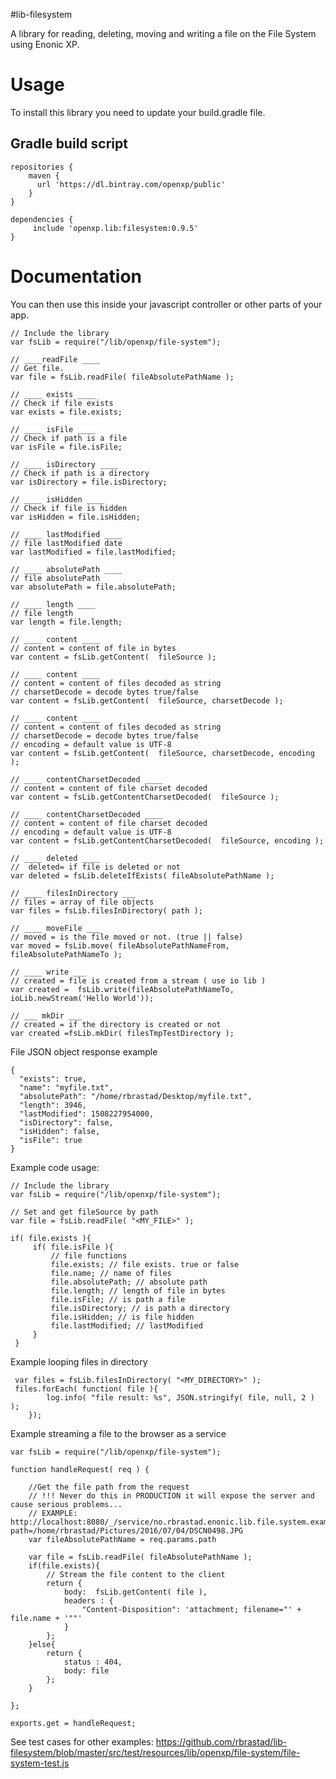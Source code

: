 #lib-filesystem

A library for reading, deleting, moving and writing a file on the File
System using Enonic XP.

Usage
=====

To install this library you need to update your build.gradle file.

Gradle build script
-------------------

    repositories {
        maven {
          url 'https://dl.bintray.com/openxp/public'
        }
    }

    dependencies {
         include 'openxp.lib:filesystem:0.9.5'
    }

Documentation
=============

You can then use this inside your javascript controller or other parts
of your app.

    // Include the library
    var fsLib = require("/lib/openxp/file-system");

    // ____readFile ____
    // Get file.
    var file = fsLib.readFile( fileAbsolutePathName );

    // ____ exists ____
    // Check if file exists
    var exists = file.exists;

    // ____ isFile ____
    // Check if path is a file
    var isFile = file.isFile;

    // ____ isDirectory ____
    // Check if path is a directory
    var isDirectory = file.isDirectory;

    // ____ isHidden ____
    // Check if file is hidden
    var isHidden = file.isHidden;

    // ____ lastModified ____
    // file lastModified date
    var lastModified = file.lastModified;

    // ____ absolutePath ____
    // file absolutePath
    var absolutePath = file.absolutePath;

    // ____ length ____
    // file length
    var length = file.length;

    // ____ content ____
    // content = content of file in bytes
    var content = fsLib.getContent(  fileSource );

    // ____ content ____
    // content = content of files decoded as string
    // charsetDecode = decode bytes true/false
    var content = fsLib.getContent(  fileSource, charsetDecode );

    // ____ content ____
    // content = content of files decoded as string
    // charsetDecode = decode bytes true/false
    // encoding = default value is UTF-8
    var content = fsLib.getContent(  fileSource, charsetDecode, encoding );

    // ____ contentCharsetDecoded ____
    // content = content of file charset decoded
    var content = fsLib.getContentCharsetDecoded(  fileSource );

    // ____ contentCharsetDecoded ____
    // content = content of file charset decoded
    // encoding = default value is UTF-8
    var content = fsLib.getContentCharsetDecoded(  fileSource, encoding );

    // ____ deleted ____
    //  deleted= if file is deleted or not
    var deleted = fsLib.deleteIfExists( fileAbsolutePathName );

    // ____ filesInDirectory ___
    // files = array of file objects
    var files = fsLib.filesInDirectory( path );

    // ____ moveFile ___
    // moved = is the file moved or not. (true || false)
    var moved = fsLib.move( fileAbsolutePathNameFrom, fileAbsolutePathNameTo );

    // ____ write ___
    // created = file is created from a stream ( use io lib )
    var created =  fsLib.write(fileAbsolutePathNameTo, ioLib.newStream('Hello World'));

    // ___ mkDir ___
    // created = if the directory is created or not
    var created =fsLib.mkDir( filesTmpTestDirectory );

File JSON object response example

    {
      "exists": true,
      "name": "myfile.txt",
      "absolutePath": "/home/rbrastad/Desktop/myfile.txt",
      "length": 3946,
      "lastModified": 1508227954000,
      "isDirectory": false,
      "isHidden": false,
      "isFile": true
    }

Example code usage:

    // Include the library
    var fsLib = require("/lib/openxp/file-system");

    // Set and get fileSource by path
    var file = fsLib.readFile( "<MY_FILE>" );

    if( file.exists ){
         if( file.isFile ){
             // file functions
             file.exists; // file exists. true or false
             file.name; // name of files
             file.absolutePath; // absolute path
             file.length; // length of file in bytes
             file.isFile; // is path a file
             file.isDirectory; // is path a directory
             file.isHidden; // is file hidden
             file.lastModified; // lastModified
         }
     }

Example looping files in directory

     var files = fsLib.filesInDirectory( "<MY_DIRECTORY>" );
     files.forEach( function( file ){
            log.info( "file result: %s", JSON.stringify( file, null, 2 ) );
        });

Example streaming a file to the browser as a service

    var fsLib = require("/lib/openxp/file-system");

    function handleRequest( req ) {

        //Get the file path from the request
        // !!! Never do this in PRODUCTION it will expose the server and cause serious problems...
        // EXAMPLE: http://localhost:8080/_/service/no.rbrastad.enonic.lib.file.system.example/file?path=/home/rbrastad/Pictures/2016/07/04/DSCN0498.JPG
        var fileAbsolutePathName = req.params.path

        var file = fsLib.readFile( fileAbsolutePathName );
        if(file.exists){
            // Stream the file content to the client
            return {
                body:  fsLib.getContent( file ),
                headers : {
                    "Content-Disposition": 'attachment; filename="' + file.name + '""'
                }
            };
        }else{
            return {
                status : 404,
                body: file
            };
        }

    };

    exports.get = handleRequest;

See test cases for other examples:
<https://github.com/rbrastad/lib-filesystem/blob/master/src/test/resources/lib/openxp/file-system/file-system-test.js>
